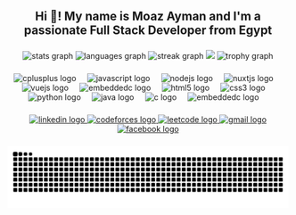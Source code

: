<h2 align="center">Hi 👋! My name is Moaz Ayman and I'm a passionate Full Stack Developer from Egypt</h2>

###

<div align="center">
  <img src="https://github-readme-stats.vercel.app/api?username=GoatMoaz&hide_title=false&hide_rank=false&show_icons=true&include_all_commits=true&count_private=true&disable_animations=false&theme=dracula&locale=en&hide_border=true&custom_title=My%20Status" height="150" alt="stats graph"/>
  <img src="https://github-readme-stats.vercel.app/api/top-langs?username=GoatMoaz&locale=en&hide_title=false&layout=compact&card_width=320&langs_count=5&theme=dracula&hide_border=true" height="150" alt="languages graph"  />
  <img src="https://streak-stats.demolab.com?user=GoatMoaz&locale=en&mode=daily&theme=dracula&hide_border=true&border_radius=5" height="150" alt="streak graph"/>
  <img  height="148" src="https://media.giphy.com/media/v1.Y2lkPTc5MGI3NjExZjJjc2hsdXdydnlheGVnNjk5d3hxZ2UwNnU4NGd1eWZkY3lvczIyeiZlcD12MV9pbnRlcm5hbF9naWZfYnlfaWQmY3Q9Zw/Dh5q0sShxgp13DwrvG/giphy.gif"  />
  <img src="https://github-profile-trophy.vercel.app?username=GoatMoaz&theme=dracula&no-frame=true&no-bg=true" height="150" alt="trophy graph"  />
</div>

###

###

<div align="center">
  <img src="https://cdn.jsdelivr.net/gh/devicons/devicon/icons/cplusplus/cplusplus-original.svg" height="40" alt="cplusplus logo"  />
  <img width="12" />
  <img src="https://cdn.jsdelivr.net/gh/devicons/devicon/icons/javascript/javascript-original.svg" height="40" alt="javascript logo"  />
  <img width="12" />
  <img src="https://cdn.jsdelivr.net/gh/devicons/devicon/icons/nodejs/nodejs-plain-wordmark.svg" height="40" alt="nodejs logo"  />
  <img width="12" />
  <img src="https://cdn.jsdelivr.net/gh/devicons/devicon/icons/nuxtjs/nuxtjs-original.svg" height="40" alt="nuxtjs logo"  />
  <img width="12" />  
  <img src="https://cdn.jsdelivr.net/gh/devicons/devicon/icons/vuejs/vuejs-original.svg" height="40" alt="vuejs logo"  />
  <img width="12" />
  <img src="https://cdn.jsdelivr.net/gh/devicons/devicon/icons/tailwindcss/tailwindcss-original.svg" height="40" alt="embeddedc logo"  />
  <img width="12" />
  <img src="https://cdn.jsdelivr.net/gh/devicons/devicon/icons/html5/html5-original.svg" height="40" alt="html5 logo"  />
  <img width="12" />
  <img src="https://cdn.jsdelivr.net/gh/devicons/devicon/icons/css3/css3-original.svg" height="40" alt="css3 logo"  />
  <img width="12" />
  <img src="https://cdn.jsdelivr.net/gh/devicons/devicon/icons/python/python-original.svg" height="40" alt="python logo"  />
  <img width="12" />
  <img src="https://cdn.jsdelivr.net/gh/devicons/devicon/icons/java/java-original.svg" height="40" alt="java logo"  />
  <img width="12" />
  <img src="https://cdn.jsdelivr.net/gh/devicons/devicon/icons/c/c-original.svg" height="40" alt="c logo"  />
  <img width="12" />
  <img src="https://cdn.jsdelivr.net/gh/devicons/devicon/icons/embeddedc/embeddedc-original.svg" height="40" alt="embeddedc logo"  />
  <img width="12" />
</div>

###

<div align="center">
  <a href="https://www.linkedin.com/in/goat-moaz/" target="_blank" >
    <img src="https://img.shields.io/static/v1?message=LinkedIn&logo=linkedin&label=&color=0077B5&logoColor=white&style=flat" height="35" alt="linkedin logo"  />
  </a>
  <a href="https://codeforces.com/profile/TheGoatt" target="_blank">
    <img src="https://img.shields.io/static/v1?message=CodeForces&logo=codeforces&label=&color=1C97D3&logoColor=white&style=flat" height="35" alt="codeforces logo"  />
  </a>
  <a href="https://leetcode.com/TheGoatt/" target="_blank">
    <img src="https://img.shields.io/static/v1?message=LeetCode&logo=leetcode&label=&color=5C5C5C&style=flat" height="35" alt="leetcode logo"  />
  </a>
  <a href="https://mail.google.com/mail/u/?authuser=ma5746@fayoum.edu.eg" target="_blank">
    <img src="https://img.shields.io/static/v1?message=Gmail&logo=gmail&label=&color=D14836&logoColor=white&style=flat" height="35" alt="gmail logo"  />
  </a>
  <a href="https://www.facebook.com/moza.ayman.18" target="_blank">
    <img src="https://img.shields.io/static/v1?message=Facebook&logo=facebook&label=&color=1877F2&logoColor=white&style=flat" height="35" alt="facebook logo"  />
  </a>
</div>

###

<img src="https://raw.githubusercontent.com/GoatMoaz/GoatMoaz/output/snake.svg" alt="Snake animation" />
